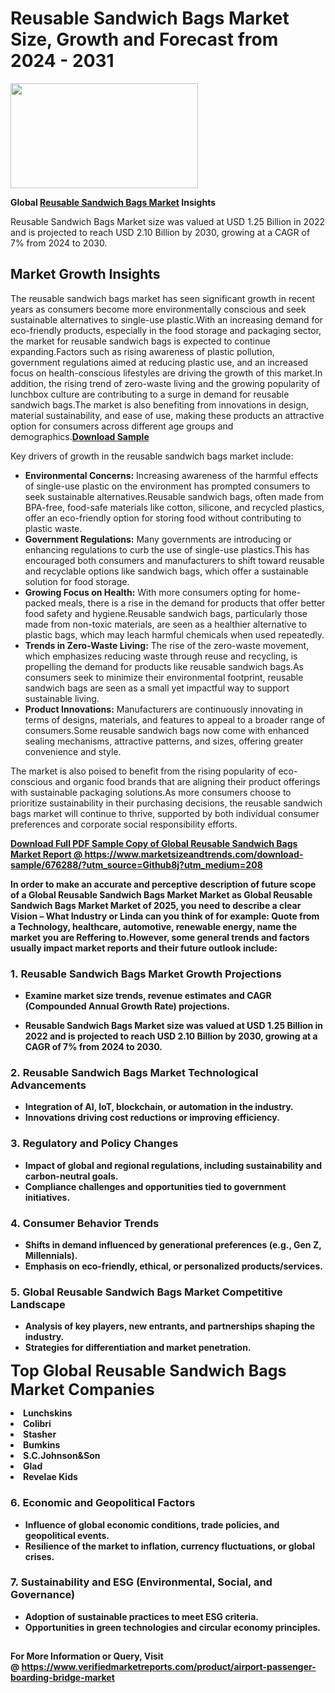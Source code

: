 <H1>Reusable Sandwich Bags Market Size, Growth and Forecast from 2024 - 2031</H1><img class="aligncenter size-medium wp-image-584254" src="https://thirdeyenews.in/wp-content/uploads/2024/09/Global-Market-Research-300x168.jpeg" alt="" width="300" height="168" /><p><strong>Global&nbsp;<a href="https://www.marketsizeandtrends.com/download-sample/676288/?utm_source=Github8j?utm_medium=208">Reusable Sandwich Bags Market</a> Insights</strong></p><p>Reusable Sandwich Bags Market size was valued at USD 1.25 Billion in 2022 and is projected to reach USD 2.10 Billion by 2030, growing at a CAGR of 7% from 2024 to 2030.</p><p><h2>Market Growth Insights</h2> <p>The reusable sandwich bags market has seen significant growth in recent years as consumers become more environmentally conscious and seek sustainable alternatives to single-use plastic.With an increasing demand for eco-friendly products, especially in the food storage and packaging sector, the market for reusable sandwich bags is expected to continue expanding.Factors such as rising awareness of plastic pollution, government regulations aimed at reducing plastic use, and an increased focus on health-conscious lifestyles are driving the growth of this market.In addition, the rising trend of zero-waste living and the growing popularity of lunchbox culture are contributing to a surge in demand for reusable sandwich bags.The market is also benefiting from innovations in design, material sustainability, and ease of use, making these products an attractive option for consumers across different age groups and demographics.<strong><a href="#">Download Sample</a></strong> <p>Key drivers of growth in the reusable sandwich bags market include:</p> <ul> <li><strong>Environmental Concerns:</strong> Increasing awareness of the harmful effects of single-use plastic on the environment has prompted consumers to seek sustainable alternatives.Reusable sandwich bags, often made from BPA-free, food-safe materials like cotton, silicone, and recycled plastics, offer an eco-friendly option for storing food without contributing to plastic waste.</li> <li><strong>Government Regulations:</strong> Many governments are introducing or enhancing regulations to curb the use of single-use plastics.This has encouraged both consumers and manufacturers to shift toward reusable and recyclable options like sandwich bags, which offer a sustainable solution for food storage.</li> <li><strong>Growing Focus on Health:</strong> With more consumers opting for home-packed meals, there is a rise in the demand for products that offer better food safety and hygiene.Reusable sandwich bags, particularly those made from non-toxic materials, are seen as a healthier alternative to plastic bags, which may leach harmful chemicals when used repeatedly.</li> <li><strong>Trends in Zero-Waste Living:</strong> The rise of the zero-waste movement, which emphasizes reducing waste through reuse and recycling, is propelling the demand for products like reusable sandwich bags.As consumers seek to minimize their environmental footprint, reusable sandwich bags are seen as a small yet impactful way to support sustainable living.</li> <li><strong>Product Innovations:</strong> Manufacturers are continuously innovating in terms of designs, materials, and features to appeal to a broader range of consumers.Some reusable sandwich bags now come with enhanced sealing mechanisms, attractive patterns, and sizes, offering greater convenience and style.</li> </ul> <p>The market is also poised to benefit from the rising popularity of eco-conscious and organic food brands that are aligning their product offerings with sustainable packaging solutions.As more consumers choose to prioritize sustainability in their purchasing decisions, the reusable sandwich bags market will continue to thrive, supported by both individual consumer preferences and corporate social responsibility efforts.</p> <strong><a href="#"></p><p><span class=""><strong>Download Full PDF Sample Copy of Global Reusable Sandwich Bags Market Report</strong> @ <a href="https://www.marketsizeandtrends.com/download-sample/676288/?utm_source=Github8j?utm_medium=208" target="_blank">https://www.marketsizeandtrends.com/download-sample/676288/?utm_source=Github8j?utm_medium=208</a></span></p><p>In order to make an accurate and perceptive description of future scope of a Global&nbsp;Reusable Sandwich Bags Market Market as Global&nbsp;Reusable Sandwich Bags Market Market of 2025, you need to describe a clear Vision &ndash; What Industry or Linda can you think of for example: Quote from a Technology, healthcare, automotive, renewable energy, name the market you are Reffering to.However, some general trends and factors usually impact market reports and their future outlook include:</p><h3>1.&nbsp;<strong>Reusable Sandwich Bags Market Growth Projections</strong></h3><ul><li>Examine market size trends, revenue estimates and CAGR (Compounded Annual Growth Rate) projections.</li><li><p>Reusable Sandwich Bags Market size was valued at USD 1.25 Billion in 2022 and is projected to reach USD 2.10 Billion by 2030, growing at a CAGR of 7% from 2024 to 2030.</p></li></ul><h3>2.&nbsp;<strong>Reusable Sandwich Bags Market Technological Advancements</strong></h3><ul><li>Integration of AI, IoT, blockchain, or automation in the industry.</li><li>Innovations driving cost reductions or improving efficiency.</li></ul><h3>3.&nbsp;<strong>Regulatory and Policy Changes</strong></h3><ul><li>Impact of global and regional regulations, including sustainability and carbon-neutral goals.</li><li>Compliance challenges and opportunities tied to government initiatives.</li></ul><h3>4.&nbsp;<strong>Consumer Behavior Trends</strong></h3><ul><li>Shifts in demand influenced by generational preferences (e.g., Gen Z, Millennials).</li><li>Emphasis on eco-friendly, ethical, or personalized products/services.</li></ul><h3>5.&nbsp;<strong>Global Reusable Sandwich Bags Market Competitive Landscape</strong></h3><ul><li>Analysis of key players, new entrants, and partnerships shaping the industry.</li><li>Strategies for differentiation and market penetration.</li></ul><p data-pm-slice="1 1 []"><span style="color: inherit; font-family: inherit; font-size: 25px;">Top Global Reusable Sandwich Bags Market Companies</span></p><div class="" data-test-id=""><p><li>Lunchskins</li><li> Colibri</li><li> Stasher</li><li> Bumkins</li><li> S.C.Johnson&Son</li><li> Glad</li><li> Revelae Kids</li></p></div><h3>6.&nbsp;<strong>Economic and Geopolitical Factors</strong></h3><ul><li>Influence of global economic conditions, trade policies, and geopolitical events.</li><li>Resilience of the market to inflation, currency fluctuations, or global crises.</li></ul><h3>7.&nbsp;<strong>Sustainability and ESG (Environmental, Social, and Governance)</strong></h3><ul><li>Adoption of sustainable practices to meet ESG criteria.</li><li>Opportunities in green technologies and circular economy principles.</li></ul><h2><strong style="font-size: 14px;">For More Information or Query, Visit @&nbsp;</strong><a style="background-color: #ffffff; font-size: 14px;" href="https://www.marketsizeandtrends.com/report/reusable-sandwich-bags-market/" target="_blank">https://www.verifiedmarketreports.com/product/airport-passenger-boarding-bridge-market</a></h2>